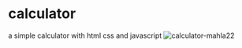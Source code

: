 # calculator
a simple calculator with html css and javascript
![calculator-mahla22](https://github.com/mahla22/calculator/assets/115842700/d874864e-b1af-47ac-9efc-6ab821a74851)

